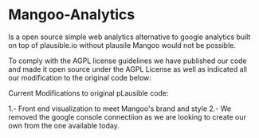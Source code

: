 # Mangoo-Analytics

Is a open source simple web analytics alternative to google analytics built on top of plausible.io without plausile Mangoo would not be possible.

To comply with the AGPL license guidelines we have published our code and made it open source under the AGPL 
License as well as indicated all our modification to the original code below:

Current Modifications to original pLausible code:

1.- Front end visualization to meet Mangoo's brand and style
2.- We removed the google console connectiion as we are looking to create our own from the one available today. 
